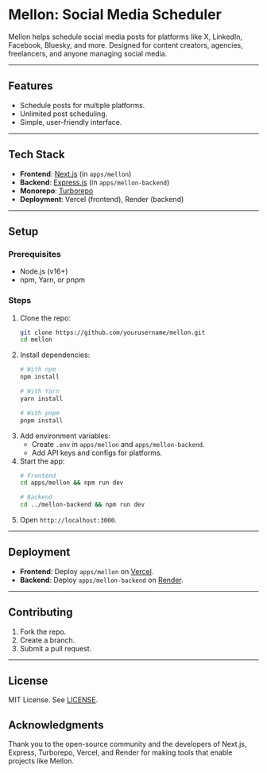 # Mellon: Social Media Scheduler

Mellon helps schedule social media posts for platforms like X, LinkedIn, Facebook, Bluesky, and more. Designed for content creators, agencies, freelancers, and anyone managing social media.

---

## Features

- Schedule posts for multiple platforms.
- Unlimited post scheduling.
- Simple, user-friendly interface.

---

## Tech Stack

- **Frontend**: [Next.js](https://nextjs.org/) (in `apps/mellon`)
- **Backend**: [Express.js](https://expressjs.com/) (in `apps/mellon-backend`)
- **Monorepo**: [Turborepo](https://turbo.build/repo)
- **Deployment**: Vercel (frontend), Render (backend)

---

## Setup

### Prerequisites
- Node.js (v16+)
- npm, Yarn, or pnpm

### Steps

1. Clone the repo:
   ```bash
   git clone https://github.com/yourusername/mellon.git
   cd mellon
   ```
2. Install dependencies:
   ```bash
   # With npm
   npm install
   
   # With Yarn
   yarn install
   
   # With pnpm
   pnpm install
   ```
3. Add environment variables:
   - Create `.env` in `apps/mellon` and `apps/mellon-backend`.
   - Add API keys and configs for platforms.
4. Start the app:
   ```bash
   # Frontend
   cd apps/mellon && npm run dev
   
   # Backend
   cd ../mellon-backend && npm run dev
   ```
5. Open `http://localhost:3000`.

---

## Deployment

- **Frontend**: Deploy `apps/mellon` on [Vercel](https://vercel.com/).
- **Backend**: Deploy `apps/mellon-backend` on [Render](https://render.com/).

---

## Contributing

1. Fork the repo.
2. Create a branch.
3. Submit a pull request.

---

## License

MIT License. See [LICENSE](./LICENSE).


## Acknowledgments

Thank you to the open-source community and the developers of Next.js, Express, Turborepo, Vercel, and Render for making tools that enable projects like Mellon.

